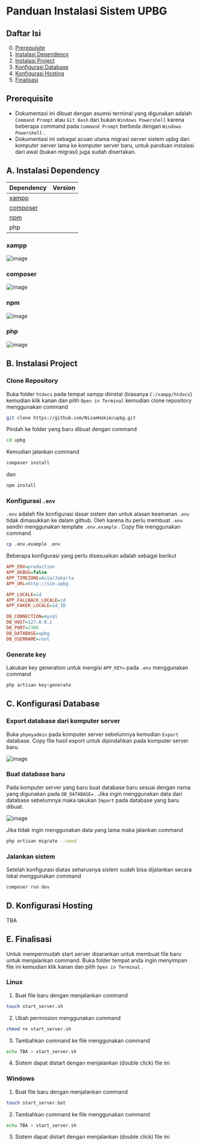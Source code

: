 # Panduan Instalasi Sistem UPBG

## Daftar Isi

0. [Prerequisite](#prerequisite)
1. [Instalasi Dependency](#a-instalasi-dependency)
2. [Instalasi Project](#b-instalasi-project)
3. [Konfigurasi Database](#c-konfigurasi-database)
4. [Konfigurasi Hosting](#d-konfigurasi-hosting)
5. [Finalisasi](#e-finalisasi)

## Prerequisite

- Dokumentasi ini dibuat dengan asumsi terminal yang digunakan adalah `Command Prompt` atau `Git Bash` dan bukan `Windows Powershell` karena beberapa command pada `Command Prompt` berbeda dengan `Windows Powershell` .
- Dokumentasi ini sebagai acuan utama migrasi server sistem upbg dari komputer server lama ke komputer server baru, untuk panduan instalasi dari awal (bukan migrasi) juga sudah disertakan.

## A. Instalasi Dependency

| Dependency                                           | Version |
| ---------------------------------------------------- | ------- |
| [xampp](https://www.apachefriends.org/download.html) |         |
| [composer](https://getcomposer.org/download/)        |         |
| [npm](https://nodejs.org/en/download)                |         |
| php                                                  |         |

### xampp

![image](https://placehold.co/600x400)

### composer

![image](https://placehold.co/600x400)

### npm

![image](https://placehold.co/600x400)

### php

![image](https://placehold.co/600x400)

## B. Instalasi Project

### Clone Repository

Buka folder `htdocs` pada tempat xampp diinstal (biasanya `C:/xampp/htdocs`) kemudian klik kanan dan pilih `Open in Terminal` kemudian clone repository menggunakan command

```bash
git clone https://github.com/NizamHakim/upbg.git
```

Pindah ke folder yang baru dibuat dengan command

```bash
cd upbg
```

Kemudian jalankan command

```bash
composer install
```

dan

```bash
npm install
```

### Konfigurasi `.env`

`.env` adalah file konfigurasi dasar sistem dan untuk alasan keamanan `.env` tidak dimasukkan ke dalam github. Oleh karena itu perlu membuat `.env` sendiri menggunakan template `.env.example` . Copy file menggunakan command

```bash
cp .env.example .env
```

Beberapa konfigurasi yang perlu disesuaikan adalah sebagai berikut

```ini
APP_ENV=production
APP_DEBUG=false
APP_TIMEZONE=Asia/Jakarta
APP_URL=http://sim.upbg

APP_LOCALE=id
APP_FALLBACK_LOCALE=id
APP_FAKER_LOCALE=id_ID

DB_CONNECTION=mysql
DB_HOST=127.0.0.1
DB_PORT=3306
DB_DATABASE=upbg
DB_USERNAME=root
```

### Generate key

Lakukan key generation untuk mengisi `APP_KEY=` pada `.env` menggunakan command

```bash
php artisan key:generate
```

## C. Konfigurasi Database

### Export database dari komputer server

Buka `phpmyadmin` pada komputer server sebelumnya kemudian `Export` database. Copy file hasil export untuk dipindahkan pada komputer server baru.

![image](https://placehold.co/600x400)

### Buat database baru

Pada komputer server yang baru buat database baru sesuai dengan nama yang digunakan pada `DB_DATABASE=` . Jika ingin menggunakan data dari database sebelumnya maka lakukan `Import` pada database yang baru dibuat.

![image](https://placehold.co/600x400)

Jika tidak ingin menggunakan data yang lama maka jalankan command

```bash
php artisan migrate --seed
```

### Jalankan sistem

Setelah konfigurasi diatas seharusnya sistem sudah bisa dijalankan secara lokal menggunakan command

```bash
composer run dev
```

## D. Konfigurasi Hosting

TBA

## E. Finalisasi

Untuk mempermudah start server disarankan untuk membuat file baru untuk menjalankan command. Buka folder tempat anda ingin menyimpan file ini kemudian klik kanan dan pilih `Open in Terminal` .

### Linux

1. Buat file baru dengan menjalankan command

```bash
touch start_server.sh
```

2. Ubah permission menggunakan command

```bash
chmod +x start_server.sh
```

3. Tambahkan command ke file menggunakan command

```bash
echo TBA > start_server.sh
```

4. Sistem dapat distart dengan menjalankan (double click) file ini

### Windows

1. Buat file baru dengan menjalankan command

```bash
touch start_server.bat
```

2. Tambahkan command ke file menggunakan command

```bash
echo TBA > start_server.sh
```

3. Sistem dapat distart dengan menjalankan (double click) file ini
